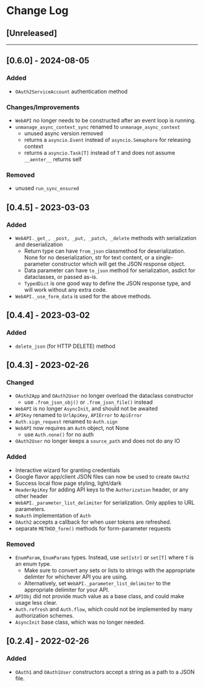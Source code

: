 # Change Log

## [Unreleased]

---

## [0.6.0] - 2024-08-05

### Added
- `OAuth2ServiceAccount` authentication method

### Changes/Improvements
- `WebAPI` no longer needs to be constructed after an event loop is running.
- `unmanage_async_context_sync` renamed to `unmanage_async_context`
    - unused async version removed
    - returns a `asyncio.Event` instead of `asyncio.Semaphore` for releasing context
    - returns a `asyncio.Task[T]` instead of `T` and does not assume `__aenter__` returns self

### Removed
- unused `run_sync_ensured`

## [0.4.5] - 2023-03-03

### Added

- `WebAPI._get_, _post, _put, _patch, _delete` methods with serialization and deserialization
    - Return type can have `from_json` classmethod for deserialization. None for no deserialization, str for text content, or a single-parameter constructor which will get the JSON response object.
    - Data parameter can have `to_json` method for serialization, asdict for dataclasses, or passed as-is.
    - `TypedDict` is one good way to define the JSON response type, and will work without any extra code.
- `WebAPI._use_form_data` is used for the above methods.

## [0.4.4] - 2023-03-02

### Added
- `delete_json` (for HTTP DELETE) method

## [0.4.3] - 2023-02-26

### Changed
- `OAuth2App` and `OAuth2User` no longer overload the dataclass constructor
    - use `.from_json_obj()` or `.from_json_file()` instead
- `WebAPI` is no longer `AsyncInit`, and should not be awaited
- `APIKey` renamed to `UrlApiKey`, `APIError` to `ApiError`
- `Auth.sign_request` renamed to `Auth.sign`
- `WebAPI` now requires an `Auth` object, not None
    - use `Auth.none()` for no auth
- `OAuth2User` no longer keeps a `source_path` and does not do any IO

### Added
- Interactive wizard for granting credentials
- Google flavor app/client JSON files can now be used to create `OAuth2`
- Success local flow page styling, light/dark
- `HeaderApiKey` for adding API keys to the `Authorization` header, or any other header
- `WebAPI._parameter_list_delimiter` for serialization. Only applies to URL parameters.
- `NoAuth` implementation of `Auth`
- `OAuth2` accepts a callback for when user tokens are refreshed.
- separate `METHOD_form()` methods for form-parameter requests

### Removed
- `EnumParam`, `EnumParams` types. Instead, use `set[str]` or `set[T]` where `T` is an enum type.
    - Make sure to convert any sets or lists to strings with the appropriate delimter for whichever API you are using.
    - Alternatively, set `WebAPI._parameter_list_delimiter` to the appropriate delimiter for your API.
- `APIObj` did not provide much value as a base class, and could make usage less clear.
- `Auth.refresh` and `Auth.flow`, which could not be implemented by many authorization schemes.
- `AsyncInit` base class, which was no longer needed.

## [0.2.4] - 2022-02-26

### Added
- `OAuth1` and `OAuth1User` constructors accept a string as a path to a JSON file.